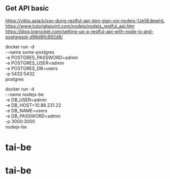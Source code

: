 ## Get API basic
https://viblo.asia/p/xay-dung-restful-api-don-gian-voi-nodejs-1Je5EdewlnL
https://www.tutorialspoint.com/nodejs/nodejs_restful_api.htm
https://blog.logrocket.com/setting-up-a-restful-api-with-node-js-and-postgresql-d96d6fc892d8/


docker run -d \
    --name some-postgres \
    -e POSTGRES_PASSWORD=admin \
    -e POSTGRES_USER=admin \
    -e POSTGRES_DB=users \
    -p 5432:5432 \
    postgres

docker run -d \
    --name nodejs-be \
    -e DB_USER=admin \
    -e DB_HOST=10.88.231.22 \
    -e DB_NAME=users \
    -e DB_PASSWORD=admin \
    -p 3000:3000 \
    nodejs-be
# tai-be
# tai-be
